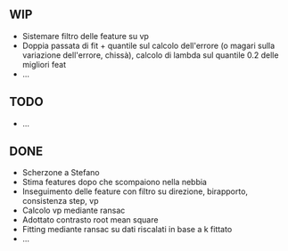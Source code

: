 ## WIP ##
  * Sistemare filtro delle feature su vp
  * Doppia passata di fit + quantile sul calcolo dell'errore (o magari sulla variazione dell'errore, chissà), calcolo di lambda sul quantile 0.2 delle migliori feat
  * ...

## TODO ##
  * ...

## DONE ##
  * Scherzone a Stefano
  * Stima features dopo che scompaiono nella nebbia
  * Inseguimento delle feature con filtro su direzione, birapporto, consistenza step, vp
  * Calcolo vp mediante ransac
  * Adottato contrasto root mean square
  * Fitting mediante ransac su dati riscalati in base a k fittato
  * ...